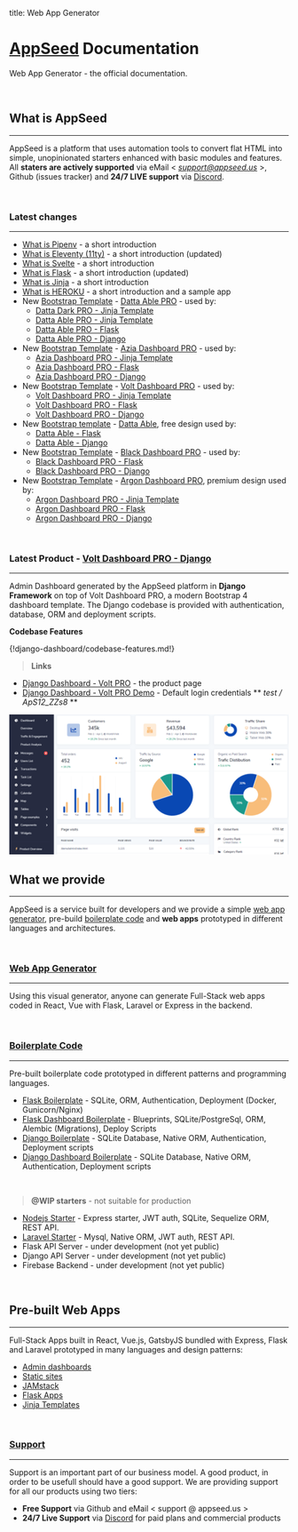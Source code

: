 
title: Web App Generator

# [AppSeed](https://appseed.us/) Documentation

Web App Generator - the official documentation.

<br />

## What is AppSeed
---

AppSeed is a platform that uses automation tools to convert flat HTML into simple, unopinionated starters enhanced with basic modules and features. 
All **staters are actively supported** via eMail < *support@appseed.us* >, Github (issues tracker) and **24/7 LIVE support** via [Discord](https://discord.gg/fZC6hup).

<br />

### Latest changes
---

- [What is Pipenv](/what-is/pipenv/) - a short introduction 
- [What is Eleventy (11ty)](/what-is/eleventy/) - a short introduction (updated)
- [What is Svelte](/what-is/svelte-js/) - a short introduction 
- [What is Flask](/what-is/flask/) - a short introduction (updated)
- [What is Jinja](/what-is/jinja/) - a short introduction 
- [What is HEROKU](/what-is/heroku/) - a short introduction and a sample app 
- New [Bootstrap Template](/bootstrap-template/) - [Datta Able PRO](/bootstrap-template/datta-able-pro/) - used by:
    - [Datta Dark PRO - Jinja Template](/jinja-template/jinja-datta-able-dark-pro/)
    - [Datta Able PRO - Jinja Template](/jinja-template/jinja-datta-able-pro/)
    - [Datta Able PRO - Flask](/admin-dashboards/flask-dashboard-dattaable-pro/)
    - [Datta Able PRO - Django](/admin-dashboards/django-dashboard-dattaable-pro/)
- New [Bootstrap Template](/bootstrap-template/) - [Azia Dashboard PRO](/bootstrap-template/azia-dashboard-pro/) - used by:
    - [Azia Dashboard PRO - Jinja Template](/jinja-template/jinja-azia-dashboard-pro/)
    - [Azia Dashboard PRO - Flask](/admin-dashboards/flask-dashboard-azia-pro/)
    - [Azia Dashboard PRO - Django](/admin-dashboards/django-dashboard-azia-pro/)
- New [Bootstrap Template](/bootstrap-template/) - [Volt Dashboard PRO](/bootstrap-template/volt-dashboard-pro/) - used by:
    - [Volt Dashboard PRO - Jinja Template](/jinja-template/jinja-template-volt-pro/)
    - [Volt Dashboard PRO - Flask](/admin-dashboards/flask-dashboard-volt-pro/)
    - [Volt Dashboard PRO - Django](/admin-dashboards/django-dashboard-volt-pro/)
- New [Bootstrap template](/bootstrap-template/) - [Datta Able](/bootstrap-template/datta-able/), free design used by:
    - [Datta Able - Flask](/admin-dashboards/flask-dashboard-dattaable/)
    - [Datta Able - Django](/admin-dashboards/django-dashboard-dattaable/)
- New [Bootstrap Template](/bootstrap-template/) - [Black Dashboard PRO](/bootstrap-template/black-dashboard-pro/) - used by:
    - [Black Dashboard PRO - Flask](/admin-dashboards/flask-dashboard-black-pro/)
    - [Black Dashboard PRO - Django](/admin-dashboards/django-dashboard-black-pro/)
- New [Bootstrap Template](/bootstrap-template/) - [Argon Dashboard PRO](/bootstrap-template/argon-dashboard-pro/), premium design used by:
    - [Argon Dashboard PRO - Jinja Template](/jinja-template/jinja-template-argon-pro/)
    - [Argon Dashboard PRO - Flask](/admin-dashboards/flask-dashboard-argon-pro/)
    - [Argon Dashboard PRO - Django](/admin-dashboards/django-dashboard-argon-pro/)

<br />

### Latest Product - [Volt Dashboard PRO - Django](/admin-dashboards/django-dashboard-volt-pro/)
---

Admin Dashboard generated by the AppSeed platform in **Django Framework** on top of Volt Dashboard PRO, a modern Bootstrap 4 dashboard template. The Django codebase is provided with authentication, database, ORM and deployment scripts.  

**Codebase Features**

{!django-dashboard/codebase-features.md!}

> **Links**

- [Django Dashboard - Volt PRO](https://appseed.us/admin-dashboards/django-dashboard-volt-pro) - the product page
- [Django Dashboard - Volt PRO Demo](https://django-dashboard-volt-pro.appseed.us/) - Default login credentials ** *test / ApS12_ZZs8* **

![Flask Dashboard - Volt Dashboard PRO, admin dashboard starter coded in Flask by AppSeed.](https://raw.githubusercontent.com/app-generator/flask-dashboard-volt-pro/main/media/flask-dashboard-volt-pro-screen.png) 
<br />

## What we provide
---

AppSeed is a service built for developers and we provide a simple [web app generator](/app-generator/), pre-build [boilerplate code](/boilerplate-code/) and **web apps** prototyped in different languages and architectures.


<br />

### [Web App Generator](/app-generator/)
---

Using this visual generator, anyone can generate Full-Stack web apps coded in React, Vue with Flask, Laravel or Express in the backend.

<br />

### [Boilerplate Code](/boilerplate-code/)

---

Pre-built boilerplate code prototyped in different patterns and programming languages.

- [Flask Boilerplate](/boilerplate-code/flask/) - SQLite, ORM, Authentication, Deployment (Docker, Gunicorn/Nginx)
- [Flask Dashboard Boilerplate](/boilerplate-code/flask-dashboard/) - Blueprints, SQLite/PostgreSql, ORM, Alembic (Migrations), Deploy Scripts
- [Django Boilerplate](/boilerplate-code/django/) - SQLite Database, Native ORM, Authentication, Deployment scripts
- [Django Dashboard Boilerplate](/boilerplate-code/django-dashboard/) - SQLite Database, Native ORM, Authentication, Deployment scripts

<br />

> **@WIP starters** - not suitable for production

- [Nodejs Starter](https://github.com/app-generator/nodejs-starter) - Express starter, JWT auth, SQLite, Sequelize ORM, REST API.
- [Laravel Starter](https://github.com/app-generator/laravel-boilerplate) - Mysql, Native ORM, JWT auth, REST API.
- Flask API Server - under development (not yet public)
- Django API Server - under development (not yet public)
- Firebase Backend - under development (not yet public)

<br />

## Pre-built Web Apps

---

Full-Stack Apps built in React, Vue.js, GatsbyJS bundled with Express, Flask and Laravel prototyped in many languages and design patterns: 

- [Admin dashboards](/admin-dashboards/)
- [Static sites](/static-site/)
- [JAMstack](/apps/jamstack/)
- [Flask Apps](/apps/flask-apps/)
- [Jinja Templates](/jinja-template/)

<br />

### [Support](https://appseed.us/support)

---

Support is an important part of our business model. A good product, in order to be usefull should have a good support. We are providing support for all our products using two tiers:

- **Free Support** via Github and eMail < support @ appseed.us >
- **24/7 Live Support** via [Discord](https://discord.gg/fZC6hup) for paid plans and commercial products
